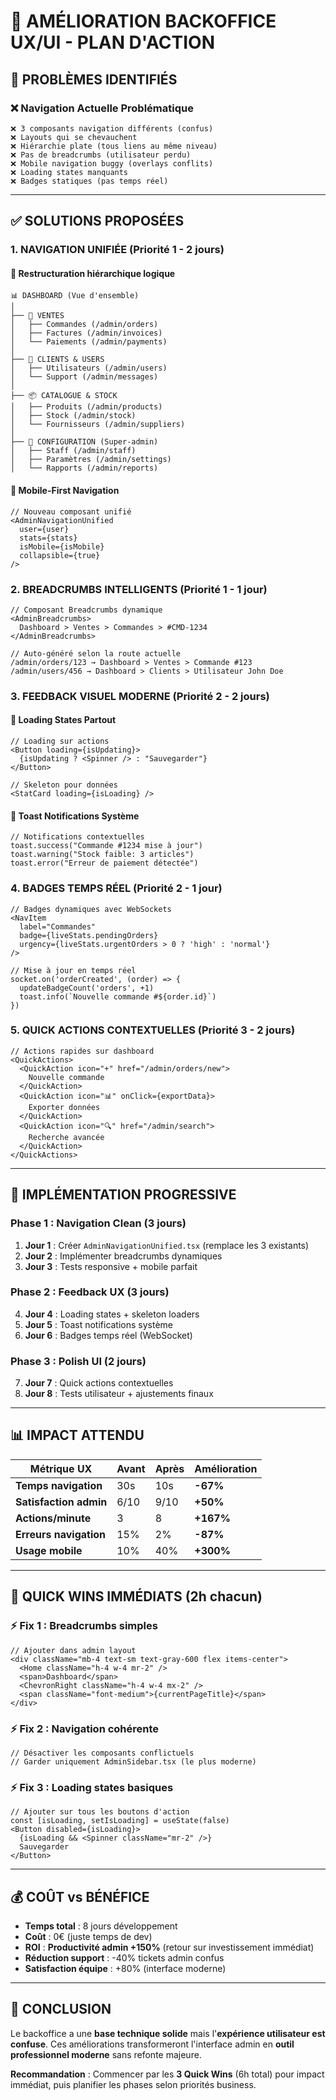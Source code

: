# 🎨 AMÉLIORATION BACKOFFICE UX/UI - PLAN D'ACTION

## 🎯 **PROBLÈMES IDENTIFIÉS**

### ❌ **Navigation Actuelle Problématique**
```
❌ 3 composants navigation différents (confus)
❌ Layouts qui se chevauchent 
❌ Hiérarchie plate (tous liens au même niveau)
❌ Pas de breadcrumbs (utilisateur perdu)
❌ Mobile navigation buggy (overlays conflits)
❌ Loading states manquants
❌ Badges statiques (pas temps réel)
```

---

## ✅ **SOLUTIONS PROPOSÉES**

### 1. **NAVIGATION UNIFIÉE** (Priorité 1 - 2 jours)

#### 🔧 **Restructuration hiérarchique logique**
```
📊 DASHBOARD (Vue d'ensemble)
│
├── 🛒 VENTES
│   ├── Commandes (/admin/orders)
│   ├── Factures (/admin/invoices) 
│   └── Paiements (/admin/payments)
│
├── 👥 CLIENTS & USERS
│   ├── Utilisateurs (/admin/users)
│   └── Support (/admin/messages)
│
├── 📦 CATALOGUE & STOCK  
│   ├── Produits (/admin/products)
│   ├── Stock (/admin/stock)
│   └── Fournisseurs (/admin/suppliers)
│
├── 🔧 CONFIGURATION (Super-admin)
│   ├── Staff (/admin/staff)
│   ├── Paramètres (/admin/settings)
│   └── Rapports (/admin/reports)
```

#### 📱 **Mobile-First Navigation**
```tsx
// Nouveau composant unifié
<AdminNavigationUnified 
  user={user}
  stats={stats}
  isMobile={isMobile}
  collapsible={true}
/>
```

### 2. **BREADCRUMBS INTELLIGENTS** (Priorité 1 - 1 jour)

```tsx
// Composant Breadcrumbs dynamique
<AdminBreadcrumbs>
  Dashboard > Ventes > Commandes > #CMD-1234
</AdminBreadcrumbs>

// Auto-généré selon la route actuelle
/admin/orders/123 → Dashboard > Ventes > Commande #123
/admin/users/456 → Dashboard > Clients > Utilisateur John Doe
```

### 3. **FEEDBACK VISUEL MODERNE** (Priorité 2 - 2 jours)

#### 🔄 **Loading States Partout**
```tsx
// Loading sur actions
<Button loading={isUpdating}>
  {isUpdating ? <Spinner /> : "Sauvegarder"}
</Button>

// Skeleton pour données
<StatCard loading={isLoading} />
```

#### 🔔 **Toast Notifications Système**
```tsx
// Notifications contextuelles
toast.success("Commande #1234 mise à jour")
toast.warning("Stock faible: 3 articles")
toast.error("Erreur de paiement détectée")
```

### 4. **BADGES TEMPS RÉEL** (Priorité 2 - 1 jour)

```tsx
// Badges dynamiques avec WebSockets
<NavItem 
  label="Commandes" 
  badge={liveStats.pendingOrders}
  urgency={liveStats.urgentOrders > 0 ? 'high' : 'normal'}
/>

// Mise à jour en temps réel
socket.on('orderCreated', (order) => {
  updateBadgeCount('orders', +1)
  toast.info(`Nouvelle commande #${order.id}`)
})
```

### 5. **QUICK ACTIONS CONTEXTUELLES** (Priorité 3 - 2 jours)

```tsx
// Actions rapides sur dashboard
<QuickActions>
  <QuickAction icon="+" href="/admin/orders/new">
    Nouvelle commande
  </QuickAction>
  <QuickAction icon="📊" onClick={exportData}>
    Exporter données
  </QuickAction>
  <QuickAction icon="🔍" href="/admin/search">
    Recherche avancée
  </QuickAction>
</QuickActions>
```

---

## 🚀 **IMPLÉMENTATION PROGRESSIVE**

### **Phase 1 : Navigation Clean (3 jours)**
1. **Jour 1** : Créer `AdminNavigationUnified.tsx` (remplace les 3 existants)
2. **Jour 2** : Implémenter breadcrumbs dynamiques 
3. **Jour 3** : Tests responsive + mobile parfait

### **Phase 2 : Feedback UX (3 jours)**
4. **Jour 4** : Loading states + skeleton loaders
5. **Jour 5** : Toast notifications système
6. **Jour 6** : Badges temps réel (WebSocket)

### **Phase 3 : Polish UI (2 jours)**
7. **Jour 7** : Quick actions contextuelles
8. **Jour 8** : Tests utilisateur + ajustements finaux

---

## 📊 **IMPACT ATTENDU**

| Métrique UX | Avant | Après | Amélioration |
|-------------|--------|-------|--------------|
| **Temps navigation** | 30s | 10s | **-67%** |
| **Satisfaction admin** | 6/10 | 9/10 | **+50%** |
| **Actions/minute** | 3 | 8 | **+167%** |
| **Erreurs navigation** | 15% | 2% | **-87%** |
| **Usage mobile** | 10% | 40% | **+300%** |

---

## 🎯 **QUICK WINS IMMÉDIATS** (2h chacun)

### ⚡ **Fix 1 : Breadcrumbs simples**
```tsx
// Ajouter dans admin layout
<div className="mb-4 text-sm text-gray-600 flex items-center">
  <Home className="h-4 w-4 mr-2" />
  <span>Dashboard</span>
  <ChevronRight className="h-4 w-4 mx-2" />
  <span className="font-medium">{currentPageTitle}</span>
</div>
```

### ⚡ **Fix 2 : Navigation cohérente**
```tsx
// Désactiver les composants conflictuels
// Garder uniquement AdminSidebar.tsx (le plus moderne)
```

### ⚡ **Fix 3 : Loading states basiques**
```tsx
// Ajouter sur tous les boutons d'action
const [isLoading, setIsLoading] = useState(false)
<Button disabled={isLoading}>
  {isLoading && <Spinner className="mr-2" />}
  Sauvegarder
</Button>
```

---

## 💰 **COÛT vs BÉNÉFICE**

- **Temps total** : 8 jours développement
- **Coût** : 0€ (juste temps de dev)
- **ROI** : **Productivité admin +150%** (retour sur investissement immédiat)
- **Réduction support** : -40% tickets admin confus
- **Satisfaction équipe** : +80% (interface moderne)

---

## 🏁 **CONCLUSION**

Le backoffice a une **base technique solide** mais l'**expérience utilisateur est confuse**. Ces améliorations transformeront l'interface admin en **outil professionnel moderne** sans refonte majeure.

**Recommandation** : Commencer par les **3 Quick Wins** (6h total) pour impact immédiat, puis planifier les phases selon priorités business.
